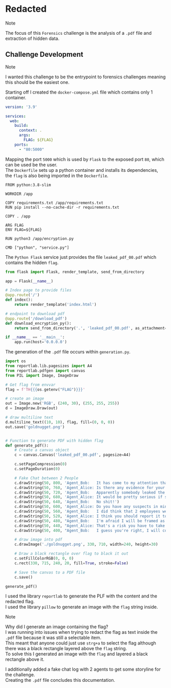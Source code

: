 # Redacted

> [!NOTE]
>
> The focus of this `Forensics` challenge is the analysis of a `.pdf` file and extraction of hidden data. 

## Challenge Development

> [!NOTE]
> 
> I wanted this challenge to be the entrypoint to forensics challenges meaning this should be the easiest one. 

Starting off I created the `docker-compose.yml` file which contains only 1 container. <br/>
```yml
version: '3.9'

services:
  web:
    build:
      context: .
      args:
        FLAG: ${FLAG}
    ports:
      - "80:5000"
```

Mapping the port `5000` which is used by `Flask` to the exposed port `80`, which can be used be the user. <br/>
The `Dockerfile` sets up a python container and installs its dependencies, the `flag` is also being imported in the `Dockerfile`. <br/>
```docker
FROM python:3.8-slim

WORKDIR /app

COPY requirements.txt /app/requirements.txt
RUN pip install --no-cache-dir -r requirements.txt

COPY . /app

ARG FLAG
ENV FLAG=${FLAG}

RUN python3 /app/encryption.py

CMD ["python", "service.py"]
```

The `Python Flask` service just provides the file `leaked_pdf_00.pdf` which contains the hidden `flag`. <br/>
```py
from flask import Flask, render_template, send_from_directory

app = Flask(__name__)

# Index page to provide files
@app.route('/')
def index():
    return render_template('index.html')

# endpoint to download pdf
@app.route('/download_pdf')
def download_encryption_py():
    return send_from_directory('.', 'leaked_pdf_00.pdf', as_attachment=True)

if __name__ == '__main__':
    app.run(host='0.0.0.0')
```

The generation of the `.pdf` file occurs within `generation.py`. <br/>
```py
import os
from reportlab.lib.pagesizes import A4
from reportlab.pdfgen import canvas
from PIL import Image, ImageDraw

# Get flag from envvar
flag = f'TH{{{os.getenv("FLAG")}}}'

# create an image
out = Image.new('RGB', (240, 30), (255, 255, 255))
d = ImageDraw.Draw(out)

# draw multiline text
d.multiline_text((10, 10), flag, fill=(0, 0, 0))
out.save('goldnugget.png')


# Function to generate PDF with hidden flag
def generate_pdf():
    # Create a canvas object
    c = canvas.Canvas('leaked_pdf_00.pdf', pagesize=A4)

    c.setPageCompression(0)
    c.setPageDuration(0)

    # Fake Chat between 2 People
    c.drawString(50, 800, 'Agent_Bob:   It has come to my attention that we may have a mole in our company.')
    c.drawString(50, 760, 'Agent_Alice: Is there any evidence for your superstition?')
    c.drawString(50, 720, 'Agent_Bob:   Apparently somebody leaked the flag: ')
    c.drawString(50, 680, 'Agent_Alice: It would be pretty serious if someone leaked confidential documents.')
    c.drawString(50, 640, 'Agent_Bob:   No shit!')
    c.drawString(50, 600, 'Agent_Alice: Do you have any suspects in mind?')
    c.drawString(50, 560, 'Agent_Bob:   I did think that 2 employees were acting really suspicious today.')
    c.drawString(50, 520, 'Agent_Alice: I think you should report it to the higher-ups.')
    c.drawString(50, 480, "Agent_Bob:   I'm afraid I will be framed as a scapegoat.")
    c.drawString(50, 440, "Agent_Alice: That's a risk you have to take. If you delay it further the punishment will be worse.")
    c.drawString(50, 400, "Agent_Bob:   I guess you're right, I will commence an emergency meeting now.")

    # draw image into pdf
    c.drawImage('./goldnugget.png', 330, 710, width=240, height=30)

    # Draw a black rectangle over flag to black it out
    c.setFillColorRGB(0, 0, 0)
    c.rect(330, 715, 240, 20, fill=True, stroke=False)

    # Save the canvas to a PDF file
    c.save()

generate_pdf()
```

I used the library `reportlab` to generate the PLF with the content and the redacted flag. <br/> 
I used the library `pillow` to generate an image with the `flag` string inside. <br/>

> [!NOTE]
> Why did I generate an image containing the flag? <br/>
> I was running into issues when trying to redact the flag as text inside the `.pdf` file because it was still a selectable item. <br/>
> This meant that anyone could just use `strg+a` to select the flag although there was a black rectangle layered above the `flag` string. <br/>
> To solve this I generated an image with the `flag` and layered a black rectangle above it. <br/>

I additionally added a fake chat log with 2 agents to get some storyline for the challenge. <br/>
Creating the `.pdf` file concludes this documentation.